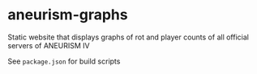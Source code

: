 # aneurism-graphs

Static website that displays graphs of rot and player counts of all official servers of ANEURISM IV

See `package.json` for build scripts
